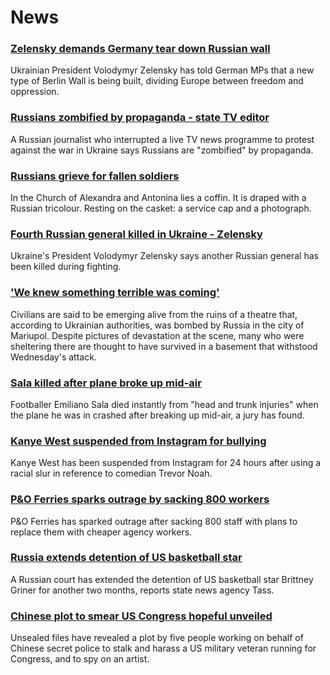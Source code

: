 # News
### [Zelensky demands Germany tear down Russian wall](https://www.bbc.com/news/world-europe-60777050)
Ukrainian President Volodymyr Zelensky has told German MPs that a new type of Berlin Wall is being built, dividing Europe between freedom and oppression.
### [Russians zombified by propaganda - state TV editor](https://www.bbc.com/news/world-europe-60778554)
A Russian journalist who interrupted a live TV news programme to protest against the war in Ukraine says Russians are "zombified" by propaganda.
### [Russians grieve for fallen soldiers](https://www.bbc.com/news/world-europe-60769509)
In the Church of Alexandra and Antonina lies a coffin. It is draped with a Russian tricolour. Resting on the casket: a service cap and a photograph.
### [Fourth Russian general killed in Ukraine - Zelensky](https://www.bbc.com/news/world-europe-60767664)
Ukraine's President Volodymyr Zelensky says another Russian general has been killed during fighting. 
### ['We knew something terrible was coming'](https://www.bbc.com/news/world-europe-60776929)
Civilians are said to be emerging alive from the ruins of a theatre that, according to Ukrainian authorities, was bombed by Russia in the city of Mariupol. Despite pictures of devastation at the scene, many who were sheltering there are thought to have survived in a basement that withstood Wednesday's attack.
### [Sala killed after plane broke up mid-air](https://www.bbc.com/news/uk-wales-60767283)
Footballer Emiliano Sala died instantly from "head and trunk injuries" when the plane he was in crashed after breaking up mid-air, a jury has found. 
### [Kanye West suspended from Instagram for bullying](https://www.bbc.com/news/newsbeat-60777185)
Kanye West has been suspended from Instagram for 24 hours after using a racial slur in reference to comedian Trevor Noah.
### [P&O Ferries sparks outrage by sacking 800 workers](https://www.bbc.com/news/business-60779001)
P&O Ferries has sparked outrage after sacking 800 staff with plans to replace them with cheaper agency workers. 
### [Russia extends detention of US basketball star](https://www.bbc.com/news/world-us-canada-60781704)
A Russian court has extended the detention of US basketball star Brittney Griner for another two months, reports state news agency Tass.
### [Chinese plot to smear US Congress hopeful unveiled](https://www.bbc.com/news/60773595)
Unsealed files have revealed a plot by five people working on behalf of Chinese secret police to stalk and harass a US military veteran running for Congress, and to spy on an artist.
